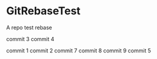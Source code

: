 # GitRebaseTest
A repo test rebase

commit 3
commit 4

commit 1
commit 2
commit 7
commit 8
commit 9
commit 5
